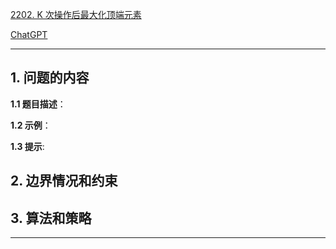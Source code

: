 [2202. K 次操作后最大化顶端元素](https://leetcode.cn/problems/maximize-the-topmost-element-after-k-moves)

[ChatGPT](chat.openai.com)

---

## 1. 问题的内容
**1.1 题目描述**：

**1.2 示例**：

**1.3 提示**:

## 2. 边界情况和约束


## 3. 算法和策略

---

